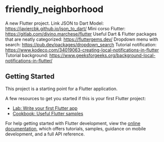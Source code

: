 # friendly_neighborhood

A new Flutter project.
Link JSON to Dart Model: https://javiercbk.github.io/json_to_dart/
Mini corso Flutter: https://gitlab.com/divino.marchese/flutter
Useful Dart & Flutter packages that are neatly categorized: https://fluttergems.dev/
Dropdown menu with search: https://pub.dev/packages/dropdown_search
Tutorial notification: https://www.kodeco.com/34019063-creating-local-notifications-in-flutter
Tutorial background: https://www.geeksforgeeks.org/background-local-notifications-in-flutter/

## Getting Started

This project is a starting point for a Flutter application.

A few resources to get you started if this is your first Flutter project:

- [Lab: Write your first Flutter app](https://docs.flutter.dev/get-started/codelab)
- [Cookbook: Useful Flutter samples](https://docs.flutter.dev/cookbook)

For help getting started with Flutter development, view the
[online documentation](https://docs.flutter.dev/), which offers tutorials,
samples, guidance on mobile development, and a full API reference.
